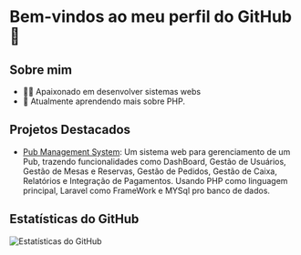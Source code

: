 # Bem-vindos ao meu perfil do GitHub 👋

## Sobre mim
- 👨‍💻 Apaixonado em desenvolver sistemas webs
- 🌱 Atualmente aprendendo mais sobre PHP.

## Projetos Destacados
- [Pub Management System](https://github.com/OliveiraWebDev/pub-management-system): Um sistema web para gerenciamento de um Pub, trazendo funcionalidades como DashBoard, Gestão de Usuários, Gestão de Mesas e Reservas, Gestão de Pedidos, Gestão de Caixa, Relatórios e Integração de Pagamentos. Usando PHP como linguagem principal, Laravel como FrameWork e MYSql pro banco de dados.

## Estatísticas do GitHub
![Estatísticas do GitHub](https://github-readme-stats.vercel.app/api?username=OliveiraWebDev&show_icons=true)
